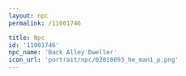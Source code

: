 ```yaml
---
layout: npc
permalink: /11001746

title: Npc
id: '11001746'
npc_name: 'Back Alley Dweller'
icon_url: 'portrait/npc/02010093_he_man1_p.png'
---
```

